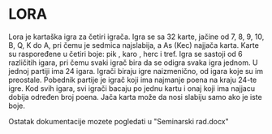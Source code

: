 # LORA
Lora je kartaška igra za četiri igrača. Igra se sa 32 karte, jačine od 7, 8, 9, 10, B, Q, K do A, pri čemu je sedmica najslabija, a As (Kec) najjača karta. Karte su raspoređene u četiri boje: pik , karo , herc  i tref.
Igra se sastoji od 6 različitih igara, pri čemu svaki igrač bira da se odigra svaka igra jednom. U jednoj partiji ima 24 igara. Igrači biraju igre naizmenično, od igara koje su im preostale. Pobednik partije je igrač koji ima najmanje poena na kraju 24-te igre.
Kod svih igara, svi igrači bacaju po jednu kartu i onaj koji ima najjacu dobija određen broj poena. Jača karta može da nosi slabiju samo ako je iste boje. 


Ostatak dokumentacije mozete pogledati u "Seminarski rad.docx"